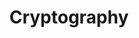 ---
title: Cryptography
id: crypto
description: Learn the what we mean when we say crypto and the role of cryptography in blockchain development and smart contracts.
menu: Learn
label: Cryptography
order: 4
layout: full
tags: [pact, typescript, account, transactions, utils]
---
